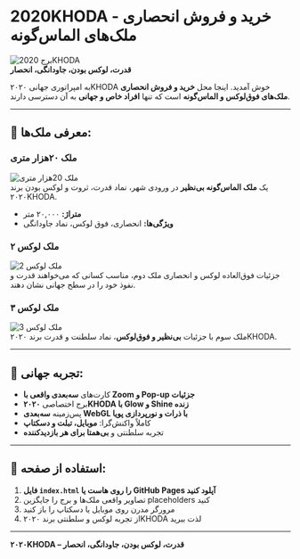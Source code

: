 # 2020KHODA - خرید و فروش انحصاری ملک‌های الماس‌گونه

![برج 2020KHODA](https://via.placeholder.com/400x600?text=برج+2020KHODA)  
**قدرت، لوکس بودن، جاودانگی، انحصار**  

به امپراتوری جهانی ۲۰۲۰KHODA خوش آمدید. اینجا محل **خرید و فروش انحصاری ملک‌های فوق‌لوکس و الماس‌گونه** است که تنها **افراد خاص و جهانی** به آن دسترسی دارند.

---

## 🏰 معرفی ملک‌ها:

### ملک ۲۰هزار متری
![ملک 20هزار متری](https://via.placeholder.com/400x200?text=ملک+20هزار+متری)  
یک **ملک الماس‌گونه بی‌نظیر** در ورودی شهر، نماد قدرت، ثروت و لوکس بودن برند ۲۰۲۰KHODA.  
- **متراژ:** ۲۰,۰۰۰ متر  
- **ویژگی‌ها:** انحصاری، فوق لوکس، نماد جاودانگی  

### ملک لوکس ۲
![ملک لوکس 2](https://via.placeholder.com/400x200?text=ملک+لوکس+2)  
جزئیات فوق‌العاده لوکس و انحصاری ملک دوم، مناسب کسانی که می‌خواهند قدرت و نفوذ خود را در سطح جهانی نشان دهند.

### ملک لوکس ۳
![ملک لوکس 3](https://via.placeholder.com/400x200?text=ملک+لوکس+3)  
ملک سوم با جزئیات **بی‌نظیر و فوق‌لوکس**، نماد سلطنت و قدرت برند ۲۰۲۰KHODA.

---

## 🌟 تجربه جهانی:

- کارت‌های **سه‌بعدی واقعی با Zoom و Pop-up جزئیات**  
- برج اختصاصی **۲۰۲۰KHODA با Glow و Shine زنده**  
- پس‌زمینه **سه‌بعدی WebGL با ذرات و نورپردازی پویا**  
- کاملاً واکنش‌گرا: **موبایل، تبلت و دسکتاپ**  
- تجربه سلطنتی و **بی‌همتا برای هر بازدیدکننده**

---

## 🚀 استفاده از صفحه:

1. **فایل `index.html` را روی هاست یا GitHub Pages آپلود کنید**  
2. تصاویر واقعی ملک‌ها و برج را جایگزین placeholders کنید  
3. مرورگر مدرن روی موبایل یا دسکتاپ را باز کنید  
4. از تجربه لوکس و سلطنتی برند ۲۰۲۰KHODA لذت ببرید  

---

**۲۰۲۰KHODA – قدرت، لوکس بودن، جاودانگی، انحصار**